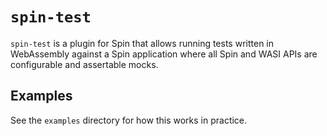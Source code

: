# `spin-test`

`spin-test` is a plugin for Spin that allows running tests written in WebAssembly against a Spin application where all Spin and WASI APIs are configurable and assertable mocks.

## Examples

See the `examples` directory for how this works in practice.